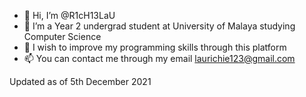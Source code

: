 - 👋 Hi, I’m @R1cH13LaU
- 👀 I’m a Year 2 undergrad student at University of Malaya studying Computer Science
- 🌱 I wish to improve my programming skills through this platform
- 📫 You can contact me through my email laurichie123@gmail.com

Updated as of 5th December 2021
<!---
R1cH13LaU/R1cH13LaU is a ✨ special ✨ repository because its `README.md` (this file) appears on your GitHub profile.
You can click the Preview link to take a look at your changes.
--->
